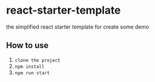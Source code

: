 # react-starter-template
the simplified react starter template for create some demo

## How to use
1. `clone the project`
2. `npm install`
3. `npm run start`
